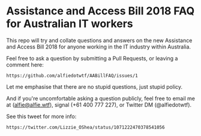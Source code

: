 # Assistance and Access Bill 2018 FAQ for Australian IT workers

This repo will try and collate questions and answers on the new Assistance and
Access Bill 2018 for anyone working in the IT industry within Australia.

Feel free to ask a question by submitting a Pull Requests, or leaving a comment
here:

    https://github.com/alfiedotwtf/AABillFAQ/issues/1

Let me emphasise that there are no stupid questions, just stupid policy.

And if you're uncomfortable asking a question publicly, feel free to email me
at (alfie@alfie.wtf), signal (+61 400 777 227), or Twitter DM (@alfiedotwtf).

See this tweet for more info:

    https://twitter.com/Lizzie_OShea/status/1071222470378541056
